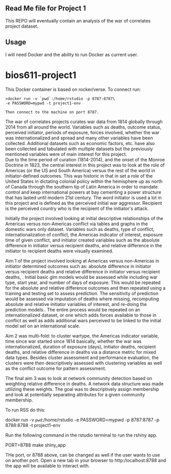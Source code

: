 Read Me file for Project 1
---------------------------

This REPO will eventually contain an analysis of the war of correlates project dataset.

Usage
--------

I will need Docker and the ability to run Docker as current user.

# bios611-project1


This Docker container is based on rocker/verse. To connect run:

    >docker run -v `pwd`:/home/rstudio -p 8787:8787\
    -e PASSWORD=mypwd -t project1-env    
    
    Then connect to the machine on port 8787.
    
    

The war of correlates projects curates war data from 1814 globally through 2014 from all around the world.  Variables such as deaths, outcome status, perceived initiator, periods of exposure, forces involved, whether the war was internationalized and spread and many other variables have been collected.  Additional datasets such as economic factors, etc. have also been collected and tabulated with multiple datasets but the previously mentioned variables were of main interest for this project.  
Due to the time period of curation (1814-2014), and the onset of the Monroe Doctrine in 1823, the central interest in this project was to look at the role of Americas (or the US and South America) versus the rest of the world in initiator-defined outcomes. This was historic in that in set a role of the United States in dictating colonial policy within the hemisphere up as north of Canada through the southern tip of Latin America in order to mandate control and keep international powers at bay cementing a power structure that has lasted until modern 21st century.  The word initiator is used a lot in this project and is defined as the perceived initial war aggressor. Recipient is the perceived country who is the recipient of the initiator's attack. 

Initially the project involved looking at initial descriptive relationships of the Americas versus non-Americas conflict via tables and graphs in the domestic wars only dataset.  Variables such as deaths, type of conflict, internationalization of conflict, the Americas indicator of interest, exposure time of given conflict, and initiator created variables such as the absolute difference in initiator versus recipient deaths, and relative difference in the initiator to recipient deaths were visually examined. 


Aim 1 of the project involved looking at Americas versus non-Americas in initiator determined outcomes such as: absolute difference in initiator versus recipient deaths and relative difference in initiator versus recipient deaths, .  Initial basic glm models would be assessed while including war type, start year, and number of days of exposure.  This would be repeated for the absolute and relative difference outcomes and then repeated using a training and testing set to assess prediction.   The sensitivity of prediction would be assessed via imputation of deaths where missing, recomputing absolute and relative initiator variables of interest, and re-doing the prediction models..  The entire process would be repeated on an internationalized dataset, or one which adds forces available to those in conflict as well as adds additional wars perceived to be linked to the initial model set on an international scale.


Aim 2 was multi-fold: to cluster wartype, the Americas indicator variable, time since war started since 1814 basically, whether the war was internationalized, duration of exposure (days), initiator deaths, recipient deaths, and relative difference in deaths via a distance metric for mixed data types.  Besides cluster assessment and performance evaluation, the clusters were then descriptively assessed with clustering variables as well as the conflict outcome for pattern assessment.   

The final aim 3 was to look at network community detection based on weighting relative difference in deaths.  A network data structure was made utilizing these weights.  The goal was to descriptively assign membership and look at potentially separating attributes for a given community membership.





To run RSS do this:

docker run -v `pwd`:/home/rstudio -e PASSWORD=mypwd -p 8787:8787 -p 8788:8788 -t project1-env

Run the following command in the rstudio terminal to run the rshiny app.

PORT=8788 make shiny_app

THe port, or 8788 above, can be changed as well if the user wants to use on another port.  Open a new tab in your browser to http:/localhost:8788 and the app will be available to interact with.



